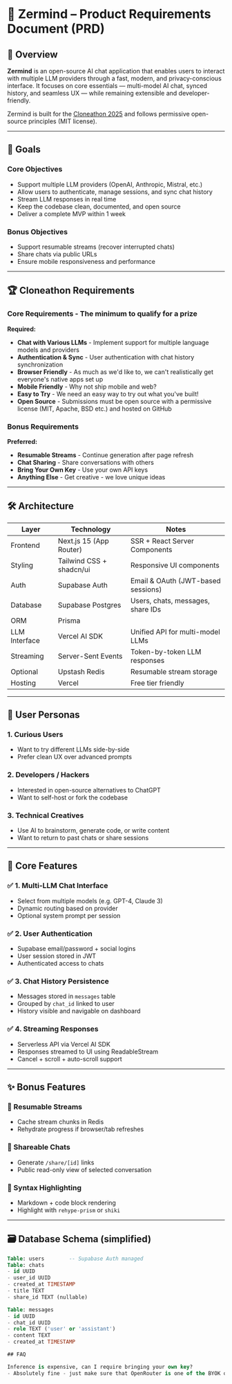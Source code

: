 # 🧠 Zermind – Product Requirements Document (PRD)

## 🧾 Overview

**Zermind** is an open-source AI chat application that enables users to interact with multiple LLM providers through a fast, modern, and privacy-conscious interface. It focuses on core essentials — multi-model AI chat, synced history, and seamless UX — while remaining extensible and developer-friendly.

Zermind is built for the [Cloneathon 2025](https://cloneathon.t3.chat) and follows permissive open-source principles (MIT license).

---

## 🎯 Goals

### Core Objectives
- Support multiple LLM providers (OpenAI, Anthropic, Mistral, etc.)
- Allow users to authenticate, manage sessions, and sync chat history
- Stream LLM responses in real time
- Keep the codebase clean, documented, and open source
- Deliver a complete MVP within 1 week

### Bonus Objectives
- Support resumable streams (recover interrupted chats)
- Share chats via public URLs
- Ensure mobile responsiveness and performance

---

## 🏆 Cloneathon Requirements

### Core Requirements - The minimum to qualify for a prize

**Required:**
- **Chat with Various LLMs** - Implement support for multiple language models and providers
- **Authentication & Sync** - User authentication with chat history synchronization
- **Browser Friendly** - As much as we'd like to, we can't realistically get everyone's native apps set up
- **Mobile Friendly** - Why not ship mobile and web?
- **Easy to Try** - We need an easy way to try out what you've built!
- **Open Source** - Submissions must be open source with a permissive license (MIT, Apache, BSD etc.) and hosted on GitHub

### Bonus Requirements

**Preferred:**
- **Resumable Streams** - Continue generation after page refresh
- **Chat Sharing** - Share conversations with others
- **Bring Your Own Key** - Use your own API keys
- **Anything Else** - Get creative - we love unique ideas

---

## 🛠 Architecture

| Layer          | Technology             | Notes                                 |
|----------------|------------------------|---------------------------------------|
| Frontend       | Next.js 15 (App Router)| SSR + React Server Components         |
| Styling        | Tailwind CSS + shadcn/ui | Responsive UI components            |
| Auth           | Supabase Auth          | Email & OAuth (JWT-based sessions)    |
| Database       | Supabase Postgres      | Users, chats, messages, share IDs     |
| ORM            | Prisma                 |                                       |
| LLM Interface  | Vercel AI SDK          | Unified API for multi-model LLMs      |
| Streaming      | Server-Sent Events     | Token-by-token LLM responses          |
| Optional       | Upstash Redis          | Resumable stream storage              |
| Hosting        | Vercel                 | Free tier friendly                    |

---

## 👤 User Personas

### 1. Curious Users
- Want to try different LLMs side-by-side
- Prefer clean UX over advanced prompts

### 2. Developers / Hackers
- Interested in open-source alternatives to ChatGPT
- Want to self-host or fork the codebase

### 3. Technical Creatives
- Use AI to brainstorm, generate code, or write content
- Want to return to past chats or share sessions

---

## 🔑 Core Features

### ✅ 1. Multi-LLM Chat Interface
- Select from multiple models (e.g. GPT-4, Claude 3)
- Dynamic routing based on provider
- Optional system prompt per session

### ✅ 2. User Authentication
- Supabase email/password + social logins
- User session stored in JWT
- Authenticated access to chats

### ✅ 3. Chat History Persistence
- Messages stored in `messages` table
- Grouped by `chat_id` linked to user
- History visible and navigable on dashboard

### ✅ 4. Streaming Responses
- Serverless API via Vercel AI SDK
- Responses streamed to UI using ReadableStream
- Cancel + scroll + auto-scroll support

---

## ✨ Bonus Features

### 🔁 Resumable Streams
- Cache stream chunks in Redis
- Rehydrate progress if browser/tab refreshes

### 🔗 Shareable Chats
- Generate `/share/[id]` links
- Public read-only view of selected conversation

### 🧠 Syntax Highlighting
- Markdown + code block rendering
- Highlight with `rehype-prism` or `shiki`

---

## 🗃 Database Schema (simplified)

```sql
Table: users        -- Supabase Auth managed
Table: chats
- id UUID
- user_id UUID
- created_at TIMESTAMP
- title TEXT
- share_id TEXT (nullable)

Table: messages
- id UUID
- chat_id UUID
- role TEXT ('user' or 'assistant')
- content TEXT
- created_at TIMESTAMP

## FAQ

Inference is expensive, can I require bringing your own key?
- Absolutely fine - just make sure that OpenRouter is one of the BYOK options (makes testing much easier for us)